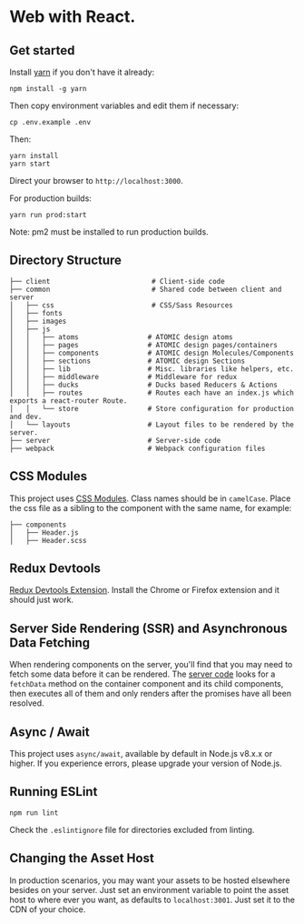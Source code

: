 # Web with React.

## Get started

Install [yarn](https://github.com/yarnpkg/yarn) if you don't have it already:
```
npm install -g yarn
```

Then copy environment variables and edit them if necessary:
```
cp .env.example .env
```

Then:
```
yarn install
yarn start
```

Direct your browser to `http://localhost:3000`.

For production builds:

```
yarn run prod:start
```

Note: pm2 must be installed to run production builds.

## Directory Structure
```
├── client                         # Client-side code
├── common                         # Shared code between client and server
│   ├── css                        # CSS/Sass Resources
│   ├── fonts
│   ├── images
│   ├── js
│   │   ├── atoms                 # ATOMIC design atoms
│   │   ├── pages                 # ATOMIC design pages/containers
│   │   ├── components            # ATOMIC design Molecules/Components
│   │   ├── sections              # ATOMIC design Sections
│   │   ├── lib                   # Misc. libraries like helpers, etc.
│   │   ├── middleware            # Middleware for redux
│   │   ├── ducks                 # Ducks based Reducers & Actions
│   │   ├── routes                # Routes each have an index.js which exports a react-router Route.
│   │   └── store                 # Store configuration for production and dev.
│   └── layouts                   # Layout files to be rendered by the server.
├── server                        # Server-side code
├── webpack                       # Webpack configuration files
```

## CSS Modules
This project uses [CSS Modules](https://github.com/css-modules/css-modules).
Class names should be in `camelCase`. Place the css file as a sibling to the
component with the same name, for example:
```
├── components
│   ├── Header.js
│   ├── Header.scss
```

## Redux Devtools
[Redux Devtools Extension](https://github.com/zalmoxisus/redux-devtools-extension). Install the
Chrome or Firefox extension and it should just work.

## Server Side Rendering (SSR) and Asynchronous Data Fetching
When rendering components on the server, you'll find that you may need to fetch
some data before it can be rendered. The [server code](server/server.js) looks
for a `fetchData` method on the container component and its child components,
then executes all of them and only renders after the promises have all been
resolved.

## Async / Await
This project uses `async/await`, available by default in Node.js v8.x.x or
higher. If you experience errors, please upgrade your version of Node.js.

## Running ESLint

```
npm run lint
```

Check the `.eslintignore` file for directories excluded from linting.

## Changing the Asset Host

In production scenarios, you may want your assets to be hosted elsewhere besides
on your server. Just set an environment variable to point the asset host to
where ever you want, as defaults to `localhost:3001`. Just set it to the CDN of
your choice.
